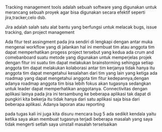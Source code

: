 Tracking management tools adalah sebuah software yang digunakan untuk merancang sebuah proyek agar bisa digunakan secara efektif seperti jira,tracker,celo dsb. 

Jira adalah salah satu alat bantu yang berfungsi untuk melacak bugs, issue tracking, dan project management  

Ada fitur test assingment pada jira sendiri di lengkapi dengan antar muka mengenai workflow yang di jalankan hal ini membuat tim atau anggota tim dapat memperhatikan progess project tersebut yang kedua ada crum and comebanboard suatu metode yang digunakan untuk memperjelas projek dengan fitur ini suatu tim dapat melakukan brainstorming sehingga setiap anggota tim dapat melakukan kolaborasi antar tim kerjanya tidak hanya itu anggota  tim dapat mengetahui kesalahan dari tim yang lain yang ketiga ada roadmap yang dapat mengetahui anggota tim fitur kedepannya,dengan adanya roadmap anggota tim bisa lebih fokus akan tugasnya sedangkan untuk leader dapat memperhatikan anggotanya. Connectivitas dengan aplikasi lainya pada jira ini tersambung ke beberapa aplikasi tak dapat di pungkiri kita bekerja itu tidak hanya dari satu aplikasi saja bisa dari beberapa aplikasi. Adanya laporan atau reporting  

pada tugas kali ini juga kita disuru mencara bug 5 ada sedikit kendala yaitu ketika saya akan membuat tugasnya terjadi beberapa masalah yang saya tidak mengerti setlah saya uinstall masalah terselsaikan 